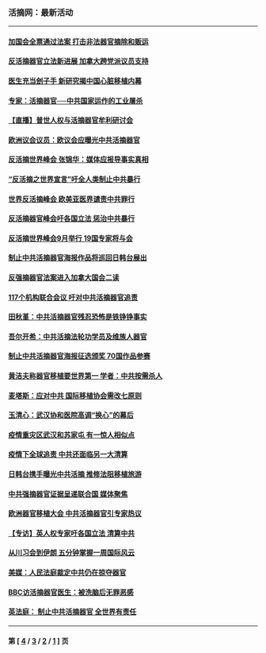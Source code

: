 ### 活摘网：最新活动
---
#### [加国会全票通过法案 打击非法器官摘除和贩运](../../pages/nf5883/n13884924.md?01290430) 
#### [反活摘器官立法新进展 加拿大跨党派议员支持](../../pages/nf5883/n13876061.md?01290430) 
#### [医生充当刽子手 新研究揭中国心脏移植内幕](../../pages/nf5883/n13772291.md?01290430) 
#### [专家：活摘器官──中共国家运作的工业屠杀](../../pages/nf5883/n13761178.md?01290430) 
#### [【直播】普世人权与活摘器官牟利研讨会](../../pages/nf5883/n13425146.md?01290430) 
#### [欧洲议会议员：欧议会应曝光中共活摘器官](../../pages/nf5883/n13336571.md?01290430) 
#### [反活摘世界峰会 张锦华：媒体应报导事实真相](../../pages/nf5883/n13278502.md?01290430) 
#### [“反活摘之世界宣言”吁全人类制止中共暴行](../../pages/nf5883/n13259730.md?01290430) 
#### [世界反活摘峰会 欧美亚医界谴责中共罪行](../../pages/nf5883/n13253550.md?01290430) 
#### [反活摘器官峰会吁各国立法 惩治中共暴行](../../pages/nf5883/n13245052.md?01290430) 
#### [反活摘世界峰会9月举行 19国专家将与会](../../pages/nf5883/n13201492.md?01290430) 
#### [制止中共活摘器官海报作品将巡回日韩台展出](../../pages/nf5883/n13177791.md?01290430) 
#### [反强摘器官法案进入加拿大国会二读](../../pages/nf5883/n13033450.md?01290430) 
#### [117个机构联合会议 吁对中共活摘器官追责](../../pages/nf5883/n12775087.md?01290430) 
#### [田秋堇：中共活摘器官残忍恐怖是铁铮铮事实](../../pages/nf5883/n12702148.md?01290430) 
#### [吾尔开希：中共活摘法轮功学员及维族人器官](../../pages/nf5883/n12693197.md?01290430) 
#### [制止中共活摘器官海报征选颁奖 70国作品参赛](../../pages/nf5883/n12692050.md?01290430) 
#### [黄洁夫称器官移植要世界第一 学者：中共按需杀人](../../pages/nf5883/n12572329.md?01290430) 
#### [麦塔斯：应对中共 国际移植协会需改七原则](../../pages/nf5883/n12514711.md?01290430) 
#### [玉清心：武汉协和医院高调“换心”的幕后](../../pages/nf5883/n12298730.md?01290430) 
#### [疫情重灾区武汉和苏家屯 有一惊人相似点](../../pages/nf5883/n12150824.md?01290430) 
#### [疫情下全球追责 中共还面临另一大清算](../../pages/nf5883/n12070397.md?01290430) 
#### [日韩台携手曝光中共活摘 推修法阻移植旅游](../../pages/nf5883/n11712046.md?01290430) 
#### [中共强摘器官证据呈递联合国 媒体聚焦](../../pages/nf5883/n11546426.md?01290430) 
#### [欧洲器官移植大会 中共活摘器官引专家热议](../../pages/nf5883/n11539095.md?01290430) 
#### [【专访】英人权专家吁各国立法 清算中共](../../pages/nf5883/n11367315.md?01290430) 
#### [从川习会到伊朗 五分钟掌握一周国际风云](../../pages/nf5883/n11338520.md?01290430) 
#### [美媒：人民法庭裁定中共仍在掠夺器官](../../pages/nf5883/n11334897.md?01290430) 
#### [BBC访活摘器官医生：被洗脑后无罪恶感](../../pages/nf5883/n11335935.md?01290430) 
#### [英法庭： 制止中共活摘器官 全世界有责任](../../pages/nf5883/n11330691.md?01290430) 

---
#### 第 [ [4](./4.md?01290430) / [3](./3.md?01290430) / [2](./2.md?01290430) / [1](./1.md?01290430) ] 页
